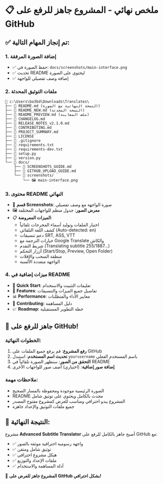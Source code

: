 # 📋 ملخص نهائي - المشروع جاهز للرفع على GitHub

## ✅ تم إنجاز المهام التالية:

### 1. إضافة الصورة المرفقة
- ✅ حفظ الصورة في: `docs/screenshots/main-interface.png`
- ✅ تحديث README ليحتوي على الصورة
- ✅ إضافة وصف تفصيلي للواجهة

### 2. ملفات التوثيق المحدثة
```
📁 c:\Users\bo3bd\Downloads\Translates\
├── 📄 README.md (النسخة النهائية مع الصورة)
├── 📄 README_NEW.md (النسخة المحدثة)
├── 📄 README_PREVIEW.md (ملف المعاينة)
├── 📄 CHANGELOG.md
├── 📄 RELEASE_NOTES_v2.1.0.md
├── 📄 CONTRIBUTING.md
├── 📄 PROJECT_SUMMARY.md
├── 📄 LICENSE
├── 📄 .gitignore
├── 📄 requirements.txt
├── 📄 requirements-dev.txt
├── 📄 setup.py
├── 📄 version.py
└── 📁 docs/
    ├── 📄 SCREENSHOTS_GUIDE.md
    ├── 📄 GITHUB_UPLOAD_GUIDE.md
    └── 📁 screenshots/
        └── 🖼️ main-interface.png
```

### 3. محتوى README النهائي
- 📸 **قسم Screenshots**: صورة الواجهة مع وصف تفصيلي
- 🖼️ **معرض الصور**: جدول منظم للواجهات المختلفة
- 📋 **الميزات المعروضة**: 
  - اختيار الملفات وتوليد أسماء المخرجات تلقائياً
  - كشف اللغة التلقائي (Auto-detected: en)
  - دعم تنسيقات SRT, ASS, VTT
  - خيارات الترجمة مع Google Translate والكاش
  - شريط التقدم (Translating subtitle 255/1887...)
  - أزرار التحكم (Start/Stop, Preview, Open Folder)
  - منطقة السحب والإفلات
  - الواجهة متعددة الألسنة

### 4. ميزات إضافية في README
- 🎯 **Quick Start**: تعليمات التثبيت والاستخدام
- 🔧 **Features**: تفاصيل جميع الميزات والتنسيقات
- 📊 **Performance**: معايير الأداء والمتطلبات
- 🤝 **Contributing**: دليل المساهمة
- 📈 **Roadmap**: خطة التطوير المستقبلية

## 🚀 جاهز للرفع على GitHub!

### الخطوات النهائية:
1. **رفع المشروع**: قم برفع جميع الملفات على GitHub
2. **تحديث اسم المستخدم**: استبدل `yourusername` باسم المستخدم الفعلي
3. **التحقق من الصور**: ستظهر الصورة تلقائياً في README
4. **إضافة صور إضافية**: (اختياري) أضف صور للواجهات الأخرى

### ملاحظات مهمة:
- الصورة الرئيسية موجودة ومحفوظة بالمسار الصحيح
- README محدث بالكامل ويحتوي على توثيق شامل
- المشروع يبدو احترافي ومناسب للعرض كمشروع مفتوح المصدر
- جميع ملفات التوثيق والإعداد جاهزة

## 📝 النتيجة النهائية:
مشروع **Advanced Subtitle Translator** أصبح جاهز بالكامل للرفع على GitHub مع:
- ✅ واجهة رسومية احترافية موثقة بالصور
- ✅ توثيق شامل ومتقن
- ✅ هيكل مشروع احترافي
- ✅ ملفات الإعداد والتوزيع
- ✅ أدلة المساهمة والاستخدام

🎉 **المشروع جاهز للعرض على GitHub بشكل احترافي!**
